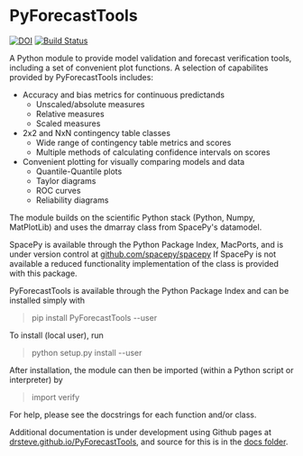 # PyForecastTools

[![DOI](https://zenodo.org/badge/DOI/10.5281/zenodo.1256921.svg)](https://doi.org/10.5281/zenodo.1256921)
[![Build Status](https://github.com/drsteve/PyForecastTools/workflows/CI/badge.svg?branch=master)](https://github.com/drsteve/PyForecastTools/actions?query=workflow%3ACI)

A Python module to provide model validation and forecast verification tools,
including a set of convenient plot functions. A selection of capabilites
provided by PyForecastTools includes:
 * Accuracy and bias metrics for continuous predictands
     - Unscaled/absolute measures
     - Relative measures
     - Scaled measures
 * 2x2 and NxN contingency table classes
     - Wide range of contingency table metrics and scores
     - Multiple methods of calculating confidence intervals on scores
 * Convenient plotting for visually comparing models and data
     - Quantile-Quantile plots
     - Taylor diagrams
     - ROC curves
     - Reliability diagrams

The module builds on the scientific Python stack (Python, Numpy, MatPlotLib)
and uses the dmarray class from SpacePy's datamodel.

SpacePy is available through the Python Package Index, MacPorts, and is under
version control at [github.com/spacepy/spacepy](https://github.com/spacepy/spacepy)
If SpacePy is not available a reduced functionality implementation of the class
is provided with this package.

PyForecastTools is available through the Python Package Index and can be installed
simply with

> pip install PyForecastTools --user

To install (local user), run

> python setup.py install --user

After installation, the module can then be imported (within a Python script or 
interpreter) by

> import verify

For help, please see the docstrings for each function and/or class.

Additional documentation is under development using Github pages at [drsteve.github.io/PyForecastTools](https://drsteve.github.io/PyForecastTools), and source for this is in the [docs folder](docs/).
